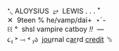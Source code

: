 <span style="font-size:12pt">⁺◟ ALOYSIUS&nbsp; ⥂&nbsp; LEWIS . . . ︎ꜜ<br />
✕&nbsp; 9teen % he/vamp/dai+&nbsp; ⋆ˊ-<br />
꒰꒰ &deg;&nbsp; shsl vampire catboy <i>!!</i>&nbsp; &mdash;<br />
૮₍ ˃ ⤙ ˂ ₎ა&nbsp; j<u>ou</u>rnal c<u>ar</u>rd <a href="https://www.quotev.com/kleenexbox">c<u>re</u>dit</a>&nbsp;﹆</span>

